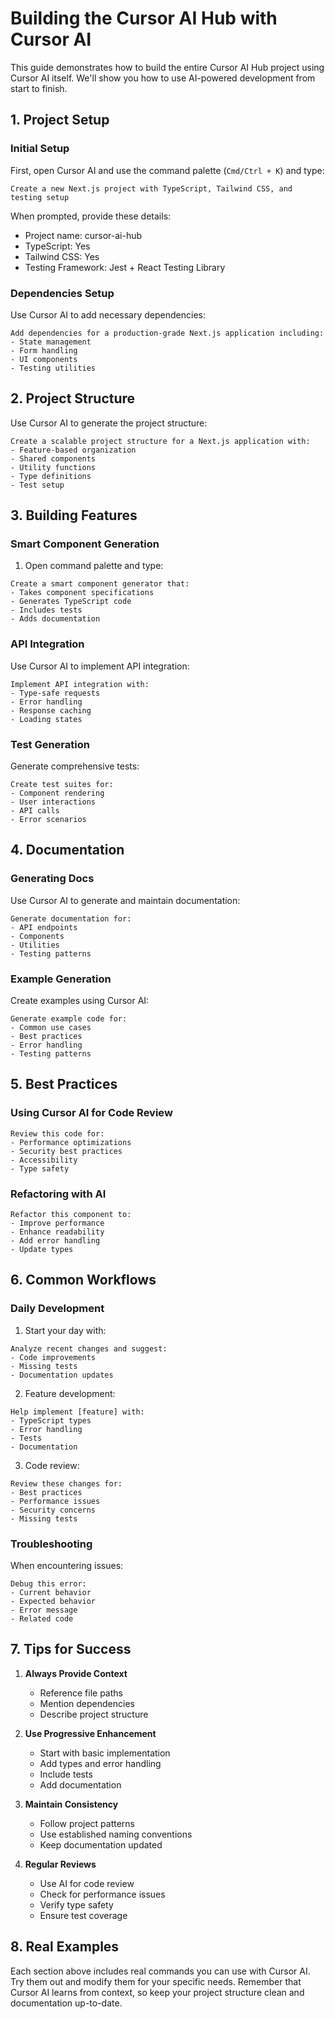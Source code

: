 # Building the Cursor AI Hub with Cursor AI

This guide demonstrates how to build the entire Cursor AI Hub project using Cursor AI itself. We'll show you how to use AI-powered development from start to finish.

## 1. Project Setup

### Initial Setup

First, open Cursor AI and use the command palette (`Cmd/Ctrl + K`) and type:

```
Create a new Next.js project with TypeScript, Tailwind CSS, and testing setup
```

When prompted, provide these details:

- Project name: cursor-ai-hub
- TypeScript: Yes
- Tailwind CSS: Yes
- Testing Framework: Jest + React Testing Library

### Dependencies Setup

Use Cursor AI to add necessary dependencies:

```
Add dependencies for a production-grade Next.js application including:
- State management
- Form handling
- UI components
- Testing utilities
```

## 2. Project Structure

Use Cursor AI to generate the project structure:

```
Create a scalable project structure for a Next.js application with:
- Feature-based organization
- Shared components
- Utility functions
- Type definitions
- Test setup
```

## 3. Building Features

### Smart Component Generation

1. Open command palette and type:

```
Create a smart component generator that:
- Takes component specifications
- Generates TypeScript code
- Includes tests
- Adds documentation
```

### API Integration

Use Cursor AI to implement API integration:

```
Implement API integration with:
- Type-safe requests
- Error handling
- Response caching
- Loading states
```

### Test Generation

Generate comprehensive tests:

```
Create test suites for:
- Component rendering
- User interactions
- API calls
- Error scenarios
```

## 4. Documentation

### Generating Docs

Use Cursor AI to generate and maintain documentation:

```
Generate documentation for:
- API endpoints
- Components
- Utilities
- Testing patterns
```

### Example Generation

Create examples using Cursor AI:

```
Generate example code for:
- Common use cases
- Best practices
- Error handling
- Testing patterns
```

## 5. Best Practices

### Using Cursor AI for Code Review

```
Review this code for:
- Performance optimizations
- Security best practices
- Accessibility
- Type safety
```

### Refactoring with AI

```
Refactor this component to:
- Improve performance
- Enhance readability
- Add error handling
- Update types
```

## 6. Common Workflows

### Daily Development

1. Start your day with:

```
Analyze recent changes and suggest:
- Code improvements
- Missing tests
- Documentation updates
```

2. Feature development:

```
Help implement [feature] with:
- TypeScript types
- Error handling
- Tests
- Documentation
```

3. Code review:

```
Review these changes for:
- Best practices
- Performance issues
- Security concerns
- Missing tests
```

### Troubleshooting

When encountering issues:

```
Debug this error:
- Current behavior
- Expected behavior
- Error message
- Related code
```

## 7. Tips for Success

1. **Always Provide Context**

   - Reference file paths
   - Mention dependencies
   - Describe project structure

2. **Use Progressive Enhancement**

   - Start with basic implementation
   - Add types and error handling
   - Include tests
   - Add documentation

3. **Maintain Consistency**

   - Follow project patterns
   - Use established naming conventions
   - Keep documentation updated

4. **Regular Reviews**
   - Use AI for code review
   - Check for performance issues
   - Verify type safety
   - Ensure test coverage

## 8. Real Examples

Each section above includes real commands you can use with Cursor AI. Try them out and modify them for your specific needs. Remember that Cursor AI learns from context, so keep your project structure clean and documentation up-to-date.

